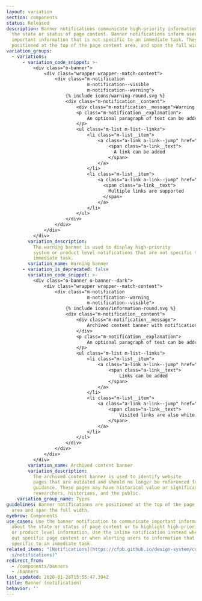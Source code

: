 ```yaml
---
layout: variation
section: components
status: Released
description: Banner notifications communicate high-priority information about
  the state or status of page content. Banner notifications inform users of
  important information that is not specific to an immediate task. They are
  positioned at the top of the page content area, and span the full width.
variation_groups:
  - variations:
      - variation_code_snippet: >-
          <div class="o-banner">
              <div class="wrapper wrapper--match-content">
                  <div class="m-notification
                              m-notification--visible
                              m-notification--warning">
                      {% include icons/warning-round.svg %}
                      <div class="m-notification__content">
                          <div class="m-notification__message">Warning banner with a notification</div>
                          <p class="m-notification__explanation">
                              An optional paragraph of text can be added to explain the purpose of the warning banner.
                          </p>
                          <ul class="m-list m-list--links">
                              <li class="m-list__item">
                                  <a class="a-link a-link--jump" href="#">
                                      <span class="a-link__text">
                                        A link can be added
                                      </span>
                                  </a>
                              </li>
                              <li class="m-list__item">
                                  <a class="a-link a-link--jump" href="#">
                                    <span class="a-link__text">
                                      Multiple links are supported
                                    </span>
                                  </a>
                              </li>
                          </ul>
                      </div>
                  </div>
              </div>
          </div>
        variation_description:
          The warning banner is used to display high-priority
          system or product level notifications that are not specific to an
          immediate task.
        variation_name: Warning banner
      - variation_is_deprecated: false
        variation_code_snippet: >-
          <div class="o-banner o-banner--dark">
              <div class="wrapper wrapper--match-content">
                  <div class="m-notification
                              m-notification--warning
                              m-notification--visible">
                      {% include icons/information-round.svg %}
                      <div class="m-notification__content">
                          <div class="m-notification__message">
                              Archived content banner with notification
                          </div>
                          <p class="m-notification__explanation">
                              An optional paragraph of text can be added to explain the purpose of the archived content banner.
                          </p>
                          <ul class="m-list m-list--links">
                              <li class="m-list__item">
                                  <a class="a-link a-link--jump" href="#test-link">
                                      <span class="a-link__text">
                                          Links can be added
                                      </span>
                                  </a>
                              </li>
                              <li class="m-list__item">
                                  <a class="a-link a-link--jump" href="#">
                                      <span class="a-link__text">
                                          Visited links are also white
                                      </span>
                                  </a>
                              </li>
                          </ul>
                      </div>
                  </div>
              </div>
          </div>
        variation_name: Archived content banner
        variation_description:
          The archived content banner is used to identify website
          pages that are outdated and should no longer be referenced for
          guidance. These pages may have historical value or significance to
          researchers, historians, and the public.
    variation_group_name: Types
guidelines: Banner notifications are positioned at the top of the page content
  area and span the full width.
eyebrow: Components
use_cases: Use the banner notification to communicate important information
  about the state or status of page content or to highlight high-priority system
  or product level information. Use the inline notification instead when calling
  out specific page content or when alerting users to information that is
  specific to an immediate task.
related_items: "[N﻿otifications](https://cfpb.github.io/design-system/component\
  s/notifications)"
redirect_from:
  - /components/banners
  - /banners
last_updated: 2020-01-28T15:55:47.394Z
title: Banner (notification)
behavior: ''
---
```

